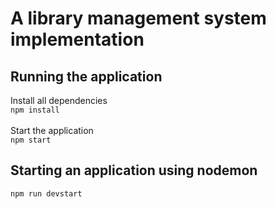 # A library management system implementation

## Running the application
Install all dependencies <br/>
`
npm install
`
<br/><br/>
Start the application <br/> 
`
npm start
`<br/>
## Starting an application using nodemon 
`
npm run devstart   
`<br/> 



